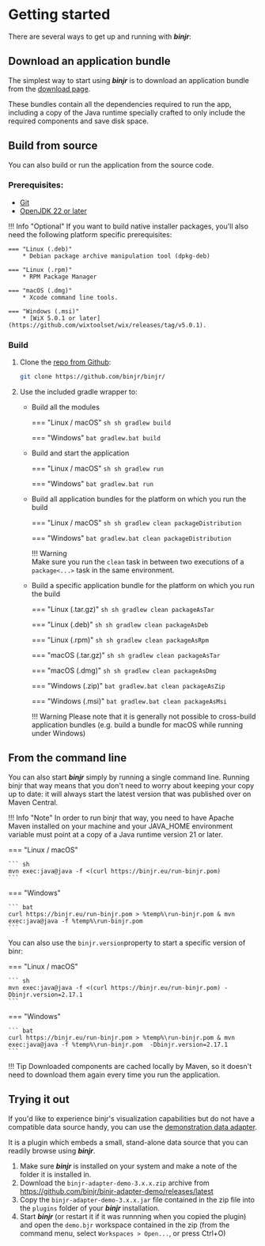 # Getting started

There are several ways to get up and running with ***binjr***:

## Download an application bundle

The simplest way to start using ***binjr*** is to download an application bundle from the [download page](../download/latest_release.md).

These bundles contain all the dependencies required to run the app, including a copy of the Java runtime specially
crafted to only include the required components and save disk space.

## Build from source

You can also build or run the application from the source code.

### Prerequisites:

* [Git](https://git-scm.com/open)
* [OpenJDK 22 or later](https://adoptium.net/marketplace/)

!!! Info "Optional"
    If you want to build native installer packages, you'll also need the following platform specific prerequisites: 
    
    === "Linux (.deb)"
        * Debian package archive manipulation tool (dpkg-deb)
    
    === "Linux (.rpm)"
        * RPM Package Manager
        
    === "macOS (.dmg)"
        * Xcode command line tools.
    
    === "Windows (.msi)"
        * [WiX 5.0.1 or later](https://github.com/wixtoolset/wix/releases/tag/v5.0.1).


### Build

1. Clone the [repo from Github](https://github.com/binjr/binjr/): 
    ``` sh
    git clone https://github.com/binjr/binjr/
    ```
   
2. Use the included gradle wrapper to:

    - Build all the modules
    
        === "Linux / macOS"
            ``` sh
            sh gradlew build
            ```
          
        === "Windows"
            ``` bat
            gradlew.bat build
            ```
   
    - Build and start the application   
      
        === "Linux / macOS"
            ``` sh
            sh gradlew run
            ```
      
        === "Windows"
            ``` bat
            gradlew.bat run
            ```           

    - Build all application bundles for the platform on which you run the build     

        === "Linux / macOS"
            ``` sh
            sh gradlew clean packageDistribution  
            ```

        === "Windows"
            ``` bat
            gradlew.bat clean packageDistribution  
            ```
                   
        !!! Warning  
            Make sure you run the `clean` task in between two executions of a `package<...>`
            task in the same environment.
            
    - Build a specific application bundle for the platform on which you run the build
    
        === "Linux (.tar.gz)"
            ``` sh
            sh gradlew clean packageAsTar  
            ```
    
        === "Linux (.deb)"
            ``` sh
            sh gradlew clean packageAsDeb  
            ```
    
        === "Linux (.rpm)"
            ``` sh
            sh gradlew clean packageAsRpm  
            ```
    
        === "macOS (.tar.gz)"
            ``` sh
            sh gradlew clean packageAsTar  
            ```
    
        === "macOS (.dmg)"
            ``` sh
            sh gradlew clean packageAsDmg  
            ```
    
        === "Windows (.zip)"
            ``` bat
            gradlew.bat clean packageAsZip  
            ```
    
        === "Windows (.msi)"
            ``` bat
            gradlew.bat clean packageAsMsi  
            ```
          
        !!! Warning
            Please note that it is generally not possible to cross-build application bundles (e.g. build a bundle for
            macOS while running under Windows)  

## From the command line

You can also start ***binjr*** simply by running a single command line. Running binjr that way means that you don't
need to worry about keeping your copy up to date: it will always start the latest version that was published over
on Maven Central.

!!! Info "Note"
    In order to run binjr that way, you need to have Apache Maven installed on your machine and your JAVA_HOME
    environment variable must point at a copy of a Java runtime version 21 or later.


=== "Linux / macOS"

    ``` sh
    mvn exec:java@java -f <(curl https://binjr.eu/run-binjr.pom)
    ```

=== "Windows"

    ``` bat
    curl https://binjr.eu/run-binjr.pom > %temp%\run-binjr.pom & mvn exec:java@java -f %temp%\run-binjr.pom
    ```

You can also use the `binjr.version`property to start a specific version of binr:

=== "Linux / macOS"

    ``` sh
    mvn exec:java@java -f <(curl https://binjr.eu/run-binjr.pom) -Dbinjr.version=2.17.1
    ```

=== "Windows"

    ``` bat
    curl https://binjr.eu/run-binjr.pom > %temp%\run-binjr.pom & mvn exec:java@java -f %temp%\run-binjr.pom  -Dbinjr.version=2.17.1
    ```

!!! Tip
    Downloaded components are cached locally by Maven, so it doesn't need to download them again every time you run the application.

## Trying it out

If you'd like to experience binjr's visualization capabilities but do not have a compatible data source handy, you can use
the [demonstration data adapter](https://github.com/binjr/binjr-adapter-demo).

It is a plugin which embeds a small, stand-alone data source that you can readily browse using ***binjr***.

1. Make sure ***binjr*** is installed on your system and make a note of the folder it is installed in.
2. Download the `binjr-adapter-demo-3.x.x.zip` archive from https://github.com/binjr/binjr-adapter-demo/releases/latest
3. Copy the `binjr-adapter-demo-3.x.x.jar` file contained in the zip file into the `plugins` folder of your
   ***binjr*** installation.
4. Start ***binjr*** (or restart it if it was runnning when you copied the plugin) and open the `demo.bjr`
   workspace contained in the zip (from the command menu, select `Workspaces > Open...`, or press Ctrl+O)

